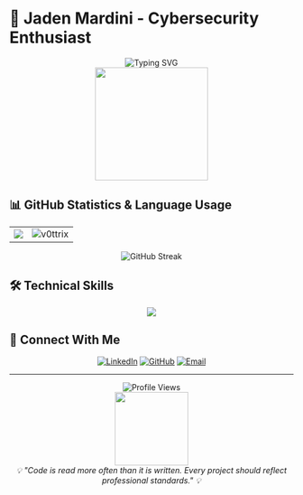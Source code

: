 # 👋 Jaden Mardini - Cybersecurity Enthusiast 

<div align="center">
  <img src="https://readme-typing-svg.herokuapp.com?font=Fira+Code&size=22&duration=3000&pause=1000&color=58A6FF&center=true&vCenter=true&width=600&lines=Computer+Engineering+Student;Professional+C+Developer;Full-Stack+Web+Developer;Problem+Solver+%26+Innovator" alt="Typing SVG" />
</div>

<div align="center">
  <img src="https://media.giphy.com/media/qgQUggAC3Pfv687qPC/giphy.gif" width="200"/>
</div>

## 📊 GitHub Statistics & Language Usage

<div align="center">
  <table>
    <tr>
      <td>
        <img src="https://github-readme-stats.vercel.app/api/top-langs/?username=v0ttrix&langs_count=25&theme=github_dark&hide_border=true&include_all_commits=true&count_private=true&custom_title=All%20Languages%20Used"/>
      </td>
      <td>
        <img src="https://github-readme-stats.vercel.app/api?username=v0ttrix&show_icons=true&theme=github_dark&hide_border=true&count_private=true&include_all_commits=true" alt="v0ttrix" />
      </td>
    </tr>
  </table>
</div>

<div align="center">
  <img src="https://github-readme-streak-stats.herokuapp.com/?user=v0ttrix&theme=github-dark-blue&hide_border=true" alt="GitHub Streak" />
</div>

## 🛠️ Technical Skills

<div align="center">
  <img src="https://skillicons.dev/icons?i=c,cs,cpp,python,java,js,html,css,mysql,sqlite,docker,azure,git,arduino,raspberrypi,unity,powershell,wordpress,linux,windows,visualstudio,vscode,clion,qt&perline=8&theme=dark" />
</div>

## 🤝 Connect With Me

<div align="center">
  
[![LinkedIn](https://img.shields.io/badge/LinkedIn-0077B5?style=for-the-badge&logo=linkedin&logoColor=white)](https://www.linkedin.com/in/jaden-mardini-783b1a1ba/)
[![GitHub](https://img.shields.io/badge/GitHub-100000?style=for-the-badge&logo=github&logoColor=white)](https://github.com/v0ttrix)
[![Email](https://img.shields.io/badge/Email-D14836?style=for-the-badge&logo=gmail&logoColor=white)](mailto:your.email@example.com)

</div>

---

<div align="center">
  <img src="https://komarev.com/ghpvc/?username=v0ttrix&label=Profile%20Views&color=58A6FF&style=flat-square" alt="Profile Views" />
</div>

<div align="center">
  <img src="https://media.giphy.com/media/LaVp0AyqR5bGsC5Cbm/giphy.gif" width="130"/>
</div>

<div align="center">
  <i>💡 "Code is read more often than it is written. Every project should reflect professional standards." 💡</i>
</div>
